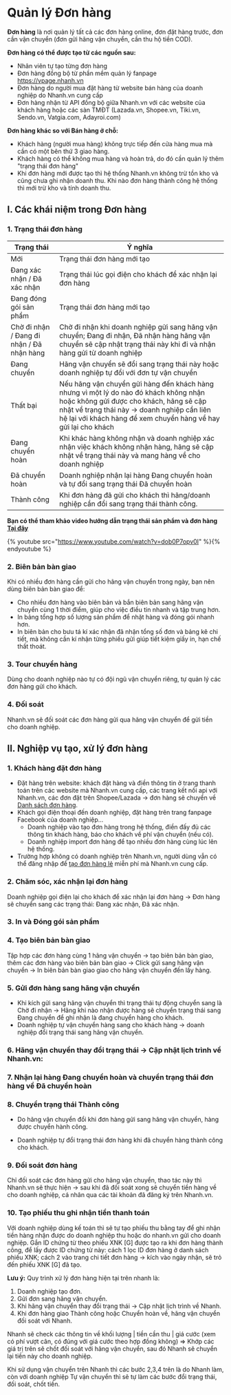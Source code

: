# Quản lý Đơn hàng
**Đơn hàng** là nơi quản lý tất cả các đơn hàng online, đơn đặt hàng trước, đơn cần vận chuyển (đơn gửi hãng vận chuyển, cần thu hộ tiền COD).

**Đơn hàng có thể được tạo từ các nguồn sau:** 

- Nhân viên tự tạo từng đơn hàng 
- Đơn hàng đồng bộ từ phần mềm quản lý fanpage https://vpage.nhanh.vn
- Đơn hàng do người mua đặt hàng từ website bán hàng của doanh nghiệp do Nhanh.vn cung cấp
- Đơn hàng nhận từ API đồng bộ giữa Nhanh.vn với các website của khách hàng hoặc các sàn TMĐT (Lazada.vn, Shopee.vn, Tiki.vn, Sendo.vn, Vatgia.com, Adayroi.com)

**Đơn hàng khác so với Bán hàng ở chỗ:**

- Khách hàng (người mua hàng) không trực tiếp đến cửa hàng mua mà cần có một bên thứ 3 giao hàng.
- Khách hàng có thể không mua hàng và hoàn trả, do đó cần quản lý thêm "trạng thái đơn hàng"
- Khi đơn hàng mới được tạo thì hệ thống Nhanh.vn không trừ tồn kho và cũng chưa ghi nhận doanh thu. Khi nào đơn hàng thành công hệ thống thì mới trừ kho và tính doanh thu.

## **I. Các khái niệm trong Đơn hàng**
### **1. Trạng thái đơn hàng**
**Trạng thái** | **Ý nghĩa**
------------ | -------------
Mới | Trạng thái đơn hàng mới tạo
Đang xác nhận / Đã xác nhận | Trạng thái lúc gọi điện cho khách để xác nhận lại đơn hàng
Đang đóng gói sản phẩm | Trạng thái đơn hàng mới tạo
Chờ đi nhận / Đang đi nhận / Đã nhận hàng | Chờ đi nhận khi doanh nghiệp gửi sang hãng vận chuyển; Đang đi nhận, Đã nhận hàng hãng vận chuyển sẽ cập nhật trạng thái này khi đi và nhận hàng gửi từ doanh nghiệp
Đang chuyển | Hãng vận chuyển sẽ đổi sang trạng thái này hoặc doanh nghiệp tự đổi với đơn tự vận chuyển
Thất bại | Nếu hãng vận chuyển gửi hàng đến khách hàng nhưng vì một lý do nào đó khách không nhận hoặc không gửi được cho khách, hãng sẽ cập nhật về trạng thái này -> doanh nghiệp cần liên hệ lại với khách hàng để xem chuyển hàng về hay gửi lại cho khách
Đang chuyển hoàn | Khi khác hàng không nhận và doanh nghiệp xác nhận việc khách không nhận hàng, hãng sẽ cập nhật về trạng thái này và mang hàng về cho doanh nghiệp
Đã chuyển hoàn | Doanh nghiệp nhận lại hàng Đang chuyển hoàn và tự đổi sang trạng thái Đã chuyển hoàn
Thành công | Khi đơn hàng đã gửi cho khách thì hãng/doanh nghiệp cần đổi sang trạng thái thành công.

**Bạn có thể tham khảo video hướng dẫn trạng thái sản phẩm và đơn hàng [Tại đây](https://www.youtube.com/watch?v=-CJPWYW2Az0)**

{% youtube src="https://www.youtube.com/watch?v=dob0P7opv0I" %}{% endyoutube %}

### **2. Biên bản bàn giao**
Khi có nhiều đơn hàng cần gửi cho hãng vận chuyển trong ngày, bạn nên dùng biên bản bàn giao để:
- Cho nhiều đơn hàng vào biên bản và bắn biên bản sang hãng vận chuyển cùng 1 thời điểm, giúp cho việc điều tin nhanh và tập trung hơn.
- In bảng tổng hợp số lượng sản phẩm để nhặt hàng và đóng gói nhanh hơn.
- In biên bản cho bưu tá kí xác nhận đã nhận tổng số đơn và bảng kê chi tiết, mà không cần kí nhận từng phiếu gửi giúp tiết kiệm giấy in, hạn chế thất thoát.

### **3. Tour chuyển hàng**
Dùng cho doanh nghiệp nào tự có đội ngũ vận chuyển riêng, tự quản lý các đơn hàng gửi cho khách.

### **4. Đối soát**
Nhanh.vn sẽ đối soát các đơn hàng gửi qua hãng vận chuyển để gửi tiền cho doanh nghiệp.

## **II. Nghiệp vụ tạo, xử lý đơn hàng**
### **1. Khách hàng đặt đơn hàng**
- Đặt hàng trên website: khách đặt hàng và điền thông tin ở trang thanh toán trên các website mà Nhanh.vn cung cấp, các trang kết nối api với Nhanh.vn, các đơn đặt trên Shopee/Lazada -> đơn hàng sẽ chuyển về [Danh sách đơn hàng](https://nhanh.vn/order/manage/index).
- Khách gọi điện thoại đến doanh nghiệp, đặt hàng trên trang fanpage Facebook của doanh nghiệp...
  - Doanh nghiệp vào tạo đơn hàng trong hệ thống, điền đấy đủ các thông tin khách hàng, báo cho khách về phí vận chuyển (nếu có).
  - Doanh nghiệp import đơn hàng để tạo nhiều đơn hàng cùng lúc lên hệ thống.
- Trường hợp không có doanh nghiệp trên Nhanh.vn, người dùng vẫn có thể đăng nhập để [tạo đơn hàng lẻ](https://nhanh.vn/shipping/shipment/add) miễn phí mà Nhanh.vn cung cấp.

### **2. Chăm sóc, xác nhận lại đơn hàng**
Doanh nghiệp gọi điện lại cho khách để xác nhận lại đơn hàng -> Đơn hàng sẽ chuyển sang các trạng thái: Đang xác nhận, Đã xác nhận.

### **3. In và Đóng gói sản phẩm**

### **4. Tạo biên bản bàn giao**
Tập hợp các đơn hàng cùng 1 hãng vận chuyển -> tạo biên bản bàn giao, thêm các đơn hàng vào biên bản bàn giao -> Click gửi sang hãng vận chuyển -> In biên bản bàn giao giao cho hãng vận chuyển đến lấy hàng.

### **5. Gửi đơn hàng sang hãng vận chuyển**
- Khi kích gửi sang hãng vận chuyển thì trạng thái tự động chuyển sang là Chờ đi nhận -> Hãng khi nào nhận được hàng sẽ chuyển trạng thái sang Đang chuyển để ghi nhận là đang chuyển hàng cho khách.
- Doanh nghiệp tự vận chuyển hàng sang cho khách hàng -> doanh nghiệp đổi trạng thái sang hãng vận chuyển.

### **6. Hãng vận chuyển thay đổi trạng thái -> Cập nhật lịch trình về Nhanh.vn:**

### **7. Nhận lại hàng Đang chuyển hoàn và chuyển trạng thái đơn hàng về Đã chuyển hoàn**

### **8. Chuyển trạng thái Thành công**
- Do hãng vận chuyển đổi khi đơn hàng gửi sang hãng vận chuyển, hàng được chuyển hành công.

- Doanh nghiệp tự đổi trạng thái đơn hàng khi đã chuyển hàng thành công cho khách.

### **9. Đối soát đơn hàng**
Chỉ đối soát các đơn hàng gửi cho hãng vận chuyển, thao tác này thì Nhanh.vn sẽ thực hiện -> sau khi đã đối soát xong sẽ chuyển tiền hàng về cho doanh nghiệp, cá nhân qua các tài khoản đã đăng ký trên Nhanh.vn.

### **10. Tạo phiếu thu ghi nhận tiền thanh toán**
Với doanh nghiệp dùng kế toán thì sẽ tự tạo phiếu thu bằng tay để ghi nhận tiền hàng nhận được do doanh nghiệp thu hoặc do nhanh.vn gửi cho doanh nghiệp. Gắn ID chứng từ theo phiếu XNK [G] được tạo ra khi đơn hàng thành công, để lấy được ID chứng từ này: cách 1 lọc ID đơn hàng ở danh sách phiếu XNK; cách 2 vào trang chi tiết đơn hàng -> kích vào ngày nhận, sẽ trỏ đến phiếu XNK [G] đã tạo.

**Lưu ý:** Quy trình xử lý đơn hàng hiện tại trên nhanh là:
1. Doanh nghiệp tạo đơn.
2. Gửi đơn sang hãng vận chuyển.
3. Khi hãng vận chuyển thay đổi trạng thái -> Cập nhật lịch trình về Nhanh.
4. Khi đơn hàng giao Thành công hoặc Chuyển hoàn về, hãng vận chuyển đối soát với Nhanh.

Nhanh sẽ check các thông tin về khối lượng | tiền cần thu | giá cước (xem có phí vượt cân, có đúng với giá cước theo hợp đồng không) => Khớp các giá trị trên sẽ chốt đối soát với hãng vận chuyển, sau đó Nhanh sẽ chuyển lại tiền này cho doanh nghiệp.

Khi sử dụng vận chuyển trên Nhanh thì các bước 2,3,4 trên là do Nhanh làm, còn với doanh nghiệp Tự vận chuyển thì sẽ tự làm các bước đổi trạng thái, đối soát, chốt tiền.
